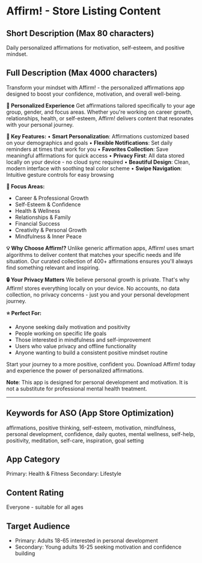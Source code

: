 # Affirm! - Store Listing Content

## Short Description (Max 80 characters)
Daily personalized affirmations for motivation, self-esteem, and positive mindset.

## Full Description (Max 4000 characters)

Transform your mindset with Affirm! - the personalized affirmations app designed to boost your confidence, motivation, and overall well-being.

**🌟 Personalized Experience**
Get affirmations tailored specifically to your age group, gender, and focus areas. Whether you're working on career growth, relationships, health, or self-esteem, Affirm! delivers content that resonates with your personal journey.

**📱 Key Features:**
• **Smart Personalization**: Affirmations customized based on your demographics and goals
• **Flexible Notifications**: Set daily reminders at times that work for you
• **Favorites Collection**: Save meaningful affirmations for quick access
• **Privacy First**: All data stored locally on your device - no cloud sync required
• **Beautiful Design**: Clean, modern interface with soothing teal color scheme
• **Swipe Navigation**: Intuitive gesture controls for easy browsing

**🎯 Focus Areas:**
- Career & Professional Growth
- Self-Esteem & Confidence
- Health & Wellness
- Relationships & Family
- Financial Success
- Creativity & Personal Growth
- Mindfulness & Inner Peace

**💡 Why Choose Affirm!?**
Unlike generic affirmation apps, Affirm! uses smart algorithms to deliver content that matches your specific needs and life situation. Our curated collection of 400+ affirmations ensures you'll always find something relevant and inspiring.

**🔒 Your Privacy Matters**
We believe personal growth is private. That's why Affirm! stores everything locally on your device. No accounts, no data collection, no privacy concerns - just you and your personal development journey.

**⭐ Perfect For:**
- Anyone seeking daily motivation and positivity
- People working on specific life goals
- Those interested in mindfulness and self-improvement
- Users who value privacy and offline functionality
- Anyone wanting to build a consistent positive mindset routine

Start your journey to a more positive, confident you. Download Affirm! today and experience the power of personalized affirmations.

**Note**: This app is designed for personal development and motivation. It is not a substitute for professional mental health treatment.

---

## Keywords for ASO (App Store Optimization)
affirmations, positive thinking, self-esteem, motivation, mindfulness, personal development, confidence, daily quotes, mental wellness, self-help, positivity, meditation, self-care, inspiration, goal setting

## App Category
Primary: Health & Fitness
Secondary: Lifestyle

## Content Rating
Everyone - suitable for all ages

## Target Audience
- Primary: Adults 18-65 interested in personal development
- Secondary: Young adults 16-25 seeking motivation and confidence building
